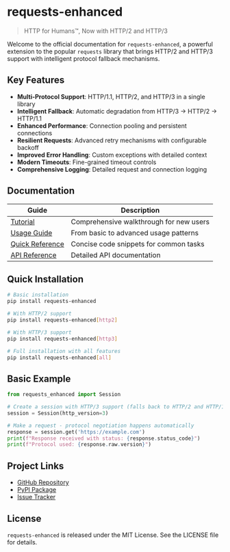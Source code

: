 # requests-enhanced

> HTTP for Humans™, Now with HTTP/2 and HTTP/3

Welcome to the official documentation for `requests-enhanced`, a powerful extension to the popular `requests` library that brings HTTP/2 and HTTP/3 support with intelligent protocol fallback mechanisms.

## Key Features

- **Multi-Protocol Support**: HTTP/1.1, HTTP/2, and HTTP/3 in a single library
- **Intelligent Fallback**: Automatic degradation from HTTP/3 → HTTP/2 → HTTP/1.1
- **Enhanced Performance**: Connection pooling and persistent connections
- **Resilient Requests**: Advanced retry mechanisms with configurable backoff
- **Improved Error Handling**: Custom exceptions with detailed context
- **Modern Timeouts**: Fine-grained timeout controls
- **Comprehensive Logging**: Detailed request and connection logging

## Documentation

| Guide | Description |
|-------|-------------|
| [Tutorial](tutorial.md) | Comprehensive walkthrough for new users |
| [Usage Guide](usage_guide.md) | From basic to advanced usage patterns |
| [Quick Reference](quick-reference.md) | Concise code snippets for common tasks |
| [API Reference](api_reference.md) | Detailed API documentation |

## Quick Installation

```bash
# Basic installation
pip install requests-enhanced

# With HTTP/2 support
pip install requests-enhanced[http2]

# With HTTP/3 support
pip install requests-enhanced[http3]

# Full installation with all features
pip install requests-enhanced[all]
```

## Basic Example

```python
from requests_enhanced import Session

# Create a session with HTTP/3 support (falls back to HTTP/2 and HTTP/1.1)
session = Session(http_version=3)

# Make a request - protocol negotiation happens automatically
response = session.get('https://example.com')
print(f"Response received with status: {response.status_code}")
print(f"Protocol used: {response.raw.version}")
```

## Project Links

- [GitHub Repository](https://github.com/kevinhollingworth/requests-plus)
- [PyPI Package](https://pypi.org/project/requests-enhanced/)
- [Issue Tracker](https://github.com/kevinhollingworth/requests-plus/issues)

## License

`requests-enhanced` is released under the MIT License. See the LICENSE file for details.